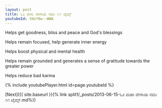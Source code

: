 ```yaml
---
layout: post
title: ಓಂ ವಾಸು ವೇಗಾಯ ನಮಃ ೧೧ ಟೈಮ್ಸ್
youtubeId: tHzY8w--WWA
---
```

 
 
Helps get goodness, bliss and peace and God's blessings
 
Helps remain focused, help generate inner energy 
 
Helps boost physical and mental health 
 
Helps remain grounded and generates a sense of gratitude towards the greater power 
 
Helps reduce bad karma
 
 
 
 


{% include youtubePlayer.html id=page.youtubeId %}
 
[Next]({{ site.baseurl }}{% link  split1/_posts/2013-06-15-ಓಂ ಮಹಾ ವೇಗಾಯ ನಮಃ ೧೧ ಟೈಮ್ಸ್.md%})
 
